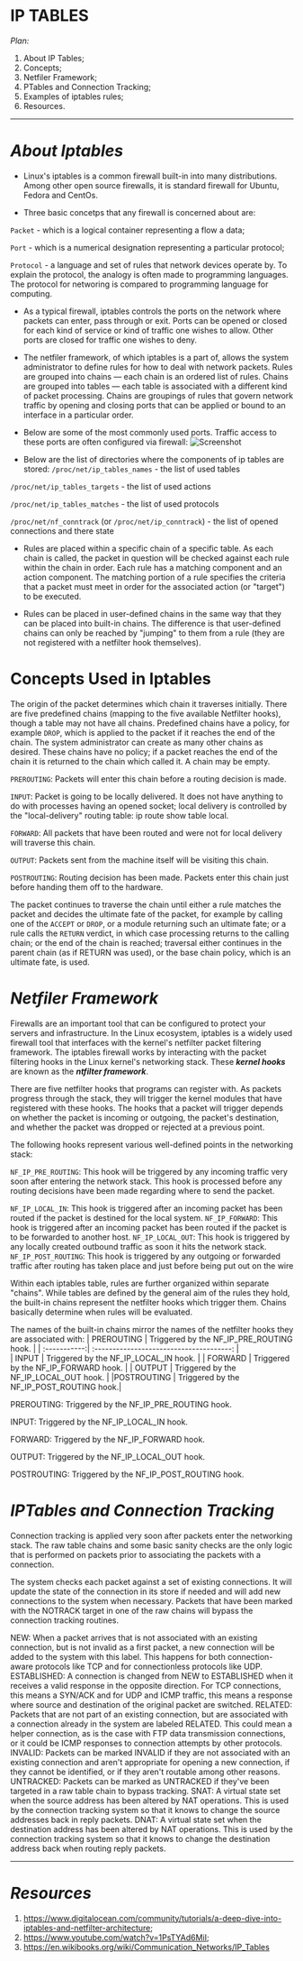 

#  IP TABLES

*Plan:*

1. About IP Tables;
2. Concepts;
3. Netfiler Framework;
4. PTables and Connection Tracking;
5. Examples of iptables rules;
6. Resources.

-------
# ***About Iptables***

 - Linux's iptables is a common firewall built-in into many distributions. Among other open source firewalls, it is standard firewall for Ubuntu, Fedora and CentOs.

 - Three basic concetps that any firewall is concerned about are:


```Packet``` - which is a logical container representing a flow a data; 


```Port``` - which is a numerical designation representing a particular protocol;


```Protocol``` - a language and set of rules that network devices operate by. To explain the protocol, the analogy is often made to programming languages. The protocol for networing is compared to programming language for computing. 		

- As a typical firewall, iptables controls the ports on the network where packets can enter, pass through or exit. Ports can be opened or closed for each kind of service or kind of traffic one wishes to allow. Other ports are closed for traffic one wishes to deny.


- The netfiler framework, of which iptables is a part of, allows the system administrator to define rules for how to deal with network packets. Rules are grouped into chains — each chain is an ordered list of rules. Chains are grouped into tables — each table is associated with a different kind of packet processing. Chains are groupings of rules that govern network traffic by opening and closing ports that can be applied or bound to an interface in a particular order.

 - Below are some of the most commonly used ports. Traffic access to these ports are often configured via firewall: ![Screenshot](https://github.com/irynadiudiuk/Linux_Fundamentals/blob/master/Firewall_Management/some.png)


 - Below are the list of directories where the components of ip tables are stored:
```/proc/net/ip_tables_names``` - the list of used tables


```/proc/net/ip_tables_targets``` - the list of used actions


```/proc/net/ip_tables_matches``` - the list of used protocols


```/proc/net/nf_conntrack``` (or ```/proc/net/ip_conntrack```) - the list of opened connections and there state



- Rules are placed within a specific chain of a specific table. As each chain is called, the packet in question will be checked against each rule within the chain in order. Each rule has a matching component and an action component. The matching portion of a rule specifies the criteria that a packet must meet in order for the associated action (or "target") to be executed.

- Rules can be placed in user-defined chains in the same way that they can be placed into built-in chains. The difference is that user-defined chains can only be reached by "jumping" to them from a rule (they are not registered with a netfilter hook themselves).


# Concepts Used in Iptables

The origin of the packet determines which chain it traverses initially. 
There are five predefined chains (mapping to the five available Netfilter hooks), though a table may not have all chains. Predefined chains have a policy, for example ```DROP```, which is applied to the packet if it reaches the end of the chain. The system administrator can create as many other chains as desired. These chains have no policy; if a packet reaches the end of the chain it is returned to the chain which called it. A chain may be empty.


```PREROUTING```: Packets will enter this chain before a routing decision is made.


```INPUT```: Packet is going to be locally delivered. It does not have anything to do with processes having an opened socket; local delivery is controlled by the "local-delivery" routing table: ip route show table local.


```FORWARD```: All packets that have been routed and were not for local delivery will traverse this chain.


```OUTPUT```: Packets sent from the machine itself will be visiting this chain.


```POSTROUTING```: Routing decision has been made. Packets enter this chain just before handing them off to the hardware.


The packet continues to traverse the chain until either a rule matches the packet and decides the ultimate fate of the packet, for example by calling one of the ```ACCEPT``` or ```DROP```, or a module returning such an ultimate fate; or
a rule calls the ```RETURN``` verdict, in which case processing returns to the calling chain; or
the end of the chain is reached; traversal either continues in the parent chain (as if RETURN was used), or the base chain policy, which is an ultimate fate, is used.



# ***Netfiler Framework***


Firewalls are an important tool that can be configured to protect your servers and infrastructure.
In the Linux ecosystem, iptables is a widely used firewall tool that interfaces with the kernel's netfilter packet filtering framework. 
The iptables firewall works by interacting with the packet filtering hooks in the Linux kernel's networking stack. 
These ***kernel hooks*** are known as the ***ntfilter framework***.

There are five netfilter hooks that programs can register with. As packets progress through the stack, they will trigger the kernel modules that have registered with these hooks. The hooks that a packet will trigger depends on whether the packet is incoming or outgoing, the packet's destination, and whether the packet was dropped or rejected at a previous point.

The following hooks represent various well-defined points in the networking stack:

```NF_IP_PRE_ROUTING```: This hook will be triggered by any incoming traffic very soon after entering the network stack. This hook is processed before any routing decisions have been made regarding where to send the packet.

```NF_IP_LOCAL_IN```: This hook is triggered after an incoming packet has been routed if the packet is destined for the local system.
```NF_IP_FORWARD```: This hook is triggered after an incoming packet has been routed if the packet is to be forwarded to another host.
```NF_IP_LOCAL_OUT```: This hook is triggered by any locally created outbound traffic as soon it hits the network stack.
```NF_IP_POST_ROUTING```: This hook is triggered by any outgoing or forwarded traffic after routing has taken place and just before being put out on the wire

Within each iptables table, rules are further organized within separate "chains". While tables are defined by the general aim of the rules they hold, the built-in chains represent the netfilter hooks which trigger them. Chains basically determine when rules will be evaluated.

The names of the built-in chains mirror the names of the netfilter hooks they are associated with:
| PREROUTING   | Triggered by the NF_IP_PRE_ROUTING hook. | 
| :-----------:| :--------------------------------------: |  
| INPUT        | Triggered by the NF_IP_LOCAL_IN hook.    | 
| FORWARD      | Triggered by the NF_IP_FORWARD hook.     | 
| OUTPUT       | Triggered by the NF_IP_LOCAL_OUT hook.   | 
|POSTROUTING   | Triggered by the NF_IP_POST_ROUTING hook.|




PREROUTING: Triggered by the NF_IP_PRE_ROUTING hook.

INPUT: Triggered by the NF_IP_LOCAL_IN hook.

FORWARD: Triggered by the NF_IP_FORWARD hook.

OUTPUT: Triggered by the NF_IP_LOCAL_OUT hook.

POSTROUTING: Triggered by the NF_IP_POST_ROUTING hook.

# ***IPTables and Connection Tracking***

Connection tracking is applied very soon after packets enter the networking stack. The raw table chains and some basic sanity checks are the only logic that is performed on packets prior to associating the packets with a connection.

The system checks each packet against a set of existing connections. It will update the state of the connection in its store if needed and will add new connections to the system when necessary. Packets that have been marked with the NOTRACK target in one of the raw chains will bypass the connection tracking routines.


NEW: When a packet arrives that is not associated with an existing connection, but is not invalid as a first packet, a new connection will be added to the system with this label. This happens for both connection-aware protocols like TCP and for connectionless protocols like UDP.
ESTABLISHED: A connection is changed from NEW to ESTABLISHED when it receives a valid response in the opposite direction. For TCP connections, this means a SYN/ACK and for UDP and ICMP traffic, this means a response where source and destination of the original packet are switched.
RELATED: Packets that are not part of an existing connection, but are associated with a connection already in the system are labeled RELATED. This could mean a helper connection, as is the case with FTP data transmission connections, or it could be ICMP responses to connection attempts by other protocols.
INVALID: Packets can be marked INVALID if they are not associated with an existing connection and aren't appropriate for opening a new connection, if they cannot be identified, or if they aren't routable among other reasons.
UNTRACKED: Packets can be marked as UNTRACKED if they've been targeted in a raw table chain to bypass tracking.
SNAT: A virtual state set when the source address has been altered by NAT operations. This is used by the connection tracking system so that it knows to change the source addresses back in reply packets.
DNAT: A virtual state set when the destination address has been altered by NAT operations. This is used by the connection tracking system so that it knows to change the destination address back when routing reply packets.



____________________________________________
 
 # ***Resources***
 
1. https://www.digitalocean.com/community/tutorials/a-deep-dive-into-iptables-and-netfilter-architecture;
2. https://www.youtube.com/watch?v=1PsTYAd6MiI;
3. https://en.wikibooks.org/wiki/Communication_Networks/IP_Tables
